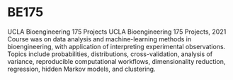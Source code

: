 # BE175
UCLA Bioengineering 175 Projects
UCLA Bioengineering 175 Projects, 2021 Course was on data analysis and machine-learning methods in bioengineering, with application of interpreting experimental observations. Topics include probabilities, distributions, cross-validation, analysis of variance, reproducible computational workflows, dimensionality reduction, regression, hidden Markov models, and clustering.

